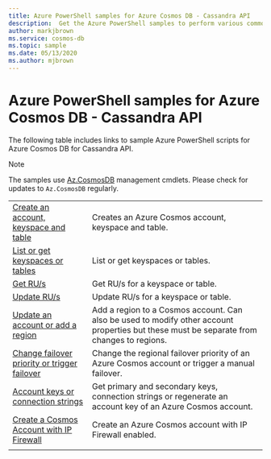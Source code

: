 ```yaml
---
title: Azure PowerShell samples for Azure Cosmos DB - Cassandra API
description:  Get the Azure PowerShell samples to perform various common tasks in Azure Cosmos DB Cassandra API accounts
author: markjbrown
ms.service: cosmos-db
ms.topic: sample
ms.date: 05/13/2020
ms.author: mjbrown
---
```


# Azure PowerShell samples for Azure Cosmos DB - Cassandra API

The following table includes links to sample Azure PowerShell scripts for Azure Cosmos DB for Cassandra API.

> [!NOTE]
> The samples use [Az.CosmosDB](https://docs.microsoft.com/powershell/module/az.cosmosdb) management cmdlets. Please check for updates to `Az.CosmosDB` regularly.

| | |
|---|---|
|[Create an account, keyspace and table](scripts/powershell/cassandra/ps-cassandra-create.md?toc=%2fpowershell%2fmodule%2ftoc.json)| Creates an Azure Cosmos account, keyspace and table. |
|[List or get keyspaces or tables](scripts/powershell/cassandra/ps-cassandra-list-get.md?toc=%2fpowershell%2fmodule%2ftoc.json)| List or get keyspaces or tables. |
|[Get RU/s](scripts/powershell/cassandra/ps-cassandra-ru-get.md?toc=%2fpowershell%2fmodule%2ftoc.json)| Get RU/s for a keyspace or table. |
|[Update RU/s](scripts/powershell/cassandra/ps-cassandra-ru-update.md?toc=%2fpowershell%2fmodule%2ftoc.json)| Update RU/s for a keyspace or table. |
|[Update an account or add a region](scripts/powershell/common/ps-account-update.md?toc=%2fpowershell%2fmodule%2ftoc.json)| Add a region to a Cosmos account. Can also be used to modify other account properties but these must be separate from changes to regions. |
|[Change failover priority or trigger failover](scripts/powershell/common/ps-account-failover-priority-update.md?toc=%2fpowershell%2fmodule%2ftoc.json)| Change the regional failover priority of an Azure Cosmos account or trigger a manual failover. |
|[Account keys or connection strings](scripts/powershell/common/ps-account-keys-connection-strings.md?toc=%2fpowershell%2fmodule%2ftoc.json)| Get primary and secondary keys, connection strings or regenerate an account key of an Azure Cosmos account. |
|[Create a Cosmos Account with IP Firewall](scripts/powershell/common/ps-account-firewall-create.md?toc=%2fpowershell%2fmodule%2ftoc.json)| Create an Azure Cosmos account with IP Firewall enabled. |
|||
